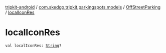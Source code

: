 [tripkit-android](../../index.md) / [com.skedgo.tripkit.parkingspots.models](../index.md) / [OffStreetParking](index.md) / [localIconRes](./local-icon-res.md)

# localIconRes

`val localIconRes: `[`String`](https://kotlinlang.org/api/latest/jvm/stdlib/kotlin/-string/index.html)`?`